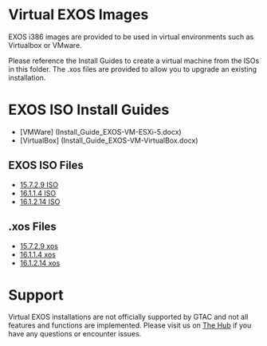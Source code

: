 # Virtual EXOS Images
EXOS i386 images are provided to be used in virtual environments such as Virtualbox or VMware.

Please reference the Install Guides to create a virtual machine from the ISOs in this folder.  The .xos files are provided to allow you to upgrade an existing installation.

# EXOS ISO Install Guides
* [VMWare] (Install_Guide_EXOS-VM-ESXi-5.docx)
* [VirtualBox] (Install_Guide_EXOS-VM-VirtualBox.docx)

## EXOS ISO Files
* [15.7.2.9 ISO](exospc-15.7.2.9.iso)
* [16.1.1.4 ISO](exospc-16.1.1.4.iso)
* [16.1.2.14 ISO](exospc-16.1.2.4.iso)

## .xos Files
* [15.7.2.9 xos](exospc-15.7.2.9.xos)
* [16.1.1.4 xos](exospc-16.1.1.4.xos)
* [16.1.2.14 xos](exospc-16.1.2.4.xos)

# Support
Virtual EXOS installations are not officially supported by GTAC and not all features and functions are implemented.  Please visit us on [The Hub](https://community.extremenetworks.com/extreme) if you have any questions or encounter issues.
